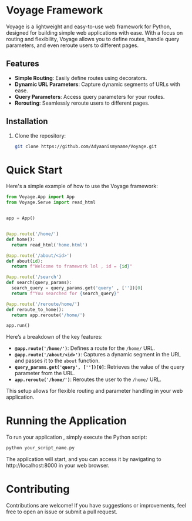 
# Voyage Framework

Voyage is a lightweight and easy-to-use web framework for Python, designed for building simple web applications with ease. With a focus on routing and flexibility, Voyage allows you to define routes, handle query parameters, and even reroute users to different pages.

## Features

- **Simple Routing**: Easily define routes using decorators.
- **Dynamic URL Parameters**: Capture dynamic segments of URLs with ease.
- **Query Parameters**: Access query parameters for your routes.
- **Rerouting**: Seamlessly reroute users to different pages.

## Installation

1. Clone the repository:

   ```bash
   git clone https://github.com/Adyaanismyname/Voyage.git


# Quick Start

Here's a simple example of how to use the Voyage framework:

```python
from Voyage.App import App
from Voyage.Serve import read_html


app = App()


@app.route('/home/')
def home():
  return read_html('home.html')

@app.route('/about/<id>')
def about(id):
  return f"Welcome to framework lol , id = {id}"

@app.route('/search')
def search(query_params):
  search_query = query_params.get('query' , [''])[0]
  return f"You searched for {search_query}"

@app.route('/reroute/home/')
def reroute_to_home():
  return app.reroute('/home/')

app.run()


```
Here’s a breakdown of the key features:

- **`@app.route('/home/')`**: Defines a route for the `/home/` URL.
- **`@app.route('/about/<id>')`**: Captures a dynamic segment in the URL and passes it to the `about` function.
- **`query_params.get('query', [''])[0]`**: Retrieves the value of the query parameter from the URL.
- **`app.reroute('/home/')`**: Reroutes the user to the `/home/` URL.

This setup allows for flexible routing and parameter handling in your web application.


# Running the Application

To run your application , simply execute the Python script:

   ```bash
python your_script_name.py
```
The application will start, and you can access it by navigating to http://localhost:8000 in your web browser.

# Contributing

Contributions are welcome! If you have suggestions or improvements, feel free to open an issue or submit a pull request.







